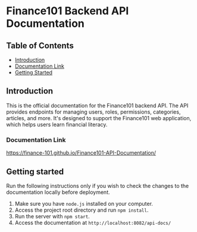 # Finance101 Backend API Documentation

## Table of Contents

- [Introduction](#introduction)
- [Documentation Link](#documentation-link)
- [Getting Started](#getting-started)

## Introduction

This is the official documentation for the Finance101 backend API. The API provides endpoints for managing users, roles, permissions, categories, articles, and more. It's designed to support the Finance101 web application, which helps users learn financial literacy.

### Documentation Link

https://finance-101.github.io/Finance101-API-Documentation/

## Getting started

Run the following instructions only if you wish to check the changes to the documentation locally before deployment.

1. Make sure you have ```node.js``` installed on your computer. 
2. Access the project root directory and run ```npm install```.
3. Run the server with ```npm start```.
4. Access the documentation at ```http://localhost:8082/api-docs/```